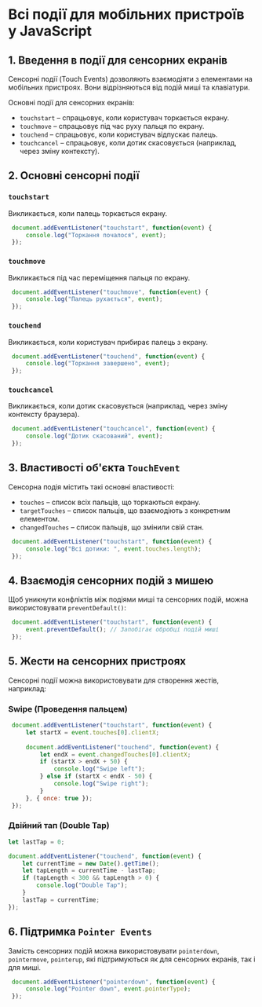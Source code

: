 # Всі події для мобільних пристроїв у JavaScript

## 1. Введення в події для сенсорних екранів
Сенсорні події (Touch Events) дозволяють взаємодіяти з елементами на мобільних пристроях. Вони відрізняються від подій миші та клавіатури.

Основні події для сенсорних екранів:
- `touchstart` – спрацьовує, коли користувач торкається екрану.
- `touchmove` – спрацьовує під час руху пальця по екрану.
- `touchend` – спрацьовує, коли користувач відпускає палець.
- `touchcancel` – спрацьовує, коли дотик скасовується (наприклад, через зміну контексту).

## 2. Основні сенсорні події

### `touchstart`
Викликається, коли палець торкається екрану.
```js
 document.addEventListener("touchstart", function(event) {
     console.log("Торкання почалося", event);
 });
```

### `touchmove`
Викликається під час переміщення пальця по екрану.
```js
 document.addEventListener("touchmove", function(event) {
     console.log("Палець рухається", event);
 });
```

### `touchend`
Викликається, коли користувач прибирає палець з екрану.
```js
 document.addEventListener("touchend", function(event) {
     console.log("Торкання завершено", event);
 });
```

### `touchcancel`
Викликається, коли дотик скасовується (наприклад, через зміну контексту браузера).
```js
 document.addEventListener("touchcancel", function(event) {
     console.log("Дотик скасований", event);
 });
```

## 3. Властивості об'єкта `TouchEvent`

Сенсорна подія містить такі основні властивості:
- `touches` – список всіх пальців, що торкаються екрану.
- `targetTouches` – список пальців, що взаємодіють з конкретним елементом.
- `changedTouches` – список пальців, що змінили свій стан.

```js
 document.addEventListener("touchstart", function(event) {
     console.log("Всі дотики: ", event.touches.length);
 });
```

## 4. Взаємодія сенсорних подій з мишею
Щоб уникнути конфліктів між подіями миші та сенсорних подій, можна використовувати `preventDefault()`:
```js
 document.addEventListener("touchstart", function(event) {
     event.preventDefault(); // Запобігає обробці подій миші
 });
```

## 5. Жести на сенсорних пристроях
Сенсорні події можна використовувати для створення жестів, наприклад:

### **Swipe (Проведення пальцем)**
```js
 document.addEventListener("touchstart", function(event) {
     let startX = event.touches[0].clientX;
     
     document.addEventListener("touchend", function(event) {
         let endX = event.changedTouches[0].clientX;
         if (startX > endX + 50) {
             console.log("Swipe left");
         } else if (startX < endX - 50) {
             console.log("Swipe right");
         }
     }, { once: true });
 });
```

### **Двійний тап (Double Tap)**
```js
let lastTap = 0;

document.addEventListener("touchend", function(event) {
    let currentTime = new Date().getTime();
    let tapLength = currentTime - lastTap;
    if (tapLength < 300 && tapLength > 0) {
        console.log("Double Tap");
    }
    lastTap = currentTime;
});
```

## 6. Підтримка `Pointer Events`
Замість сенсорних подій можна використовувати `pointerdown`, `pointermove`, `pointerup`, які підтримуються як для сенсорних екранів, так і для миші.
```js
 document.addEventListener("pointerdown", function(event) {
     console.log("Pointer down", event.pointerType);
 });
```
